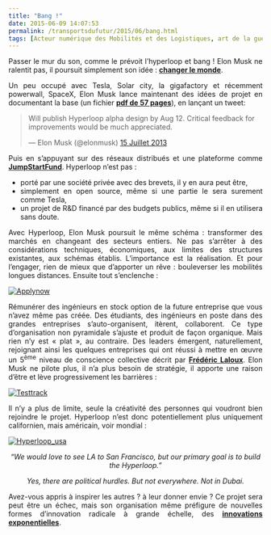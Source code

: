 ```yaml
---
title: "Bang !"
date: 2015-06-09 14:07:53
permalink: /transportsdufutur/2015/06/bang.html
tags: [Acteur numérique des Mobilités et des Logistiques, art de la guerre]
---
```


<p style="text-align: justify">Passer le mur du son, comme le prévoit l’hyperloop et bang ! Elon Musk ne ralentit pas, il poursuit simplement son idée : <a href="https://gabrielplassat.github.io/transportsdufutur/2014/12/vincent-musk-et-elon-bollore-et-vice-versa.html" target="_blank"><strong>changer le monde</strong></a>.</p> <p style="text-align: justify">Un peu occupé avec Tesla, Solar city, la gigafactory et récemment powerwall, SpaceX, Elon Musk lance maintenant des idées de projet en documentant la base (un fichier <a href="http://fr.slideshare.net/transportsdufutur/hyperloop-alpha-20130812-49121559"><strong>pdf de 57 pages</strong></a>), en lançant un tweet:</p> <blockquote class="twitter-tweet" lang="fr"> <p dir="ltr" lang="en">Will publish Hyperloop alpha design by Aug 12. Critical feedback for improvements would be much appreciated.</p> — Elon Musk (@elonmusk) <a href="https://twitter.com/elonmusk/status/356776740409974785">15 Juillet 2013</a></blockquote>  <p style="text-align: justify"></p>  <!--more-->  <p style="text-align: justify">Puis en s’appuyant sur des réseaux distribués et une plateforme comme <a href="https://www.jumpstartfund.com/#!/p/hyperloop%E2%84%A2-transportation/overview"><strong>JumpStartFund</strong></a>. Hyperloop n’est pas :</p> <ul style="text-align: justify"> <li>porté par une société privée avec des brevets, il y en aura peut être,</li> <li>simplement en open source, même si une partie le sera surement comme Tesla,</li> <li>un projet de R&D financé par des budgets publics, même si il en utilisera sans doute.</li> </ul> <p style="text-align: justify">Avec Hyperloop, Elon Musk poursuit le même schéma : transformer des marchés en changeant des secteurs entiers. Ne pas s’arrêter à des considérations techniques, économiques, aux limites des structures existantes, aux schémas établis. L’importance est la réalisation. Et pour l’engager, rien de mieux que d’apporter un rêve : bouleverser les mobilités longues distances. Ensuite tout s’enclenche :</p> <p><a class="asset-img-link" href="https://gabrielplassat.github.io/transportsdufutur/wp-content/uploads/sites/6/old/6a0120a66d2ad4970b01bb083f8d0e970d-pi.jpg"><img alt="Applynow" border="0" class="asset  asset-image at-xid-6a0120a66d2ad4970b01bb083f8d0e970d image-full img-responsive" src="/wp-content/uploads/sites/6/old/6a0120a66d2ad4970b01bb083f8d0e970d-800wi.jpg" title="Applynow" /></a></p> <p style="text-align: justify">Rémunérer des ingénieurs en stock option de la future entreprise que vous n’avez même pas créée. Des étudiants, des ingénieurs en poste dans des grandes entreprises s’auto-organisent, itèrent, collaborent. Ce type d’organisation non pyramidale s’ajuste et produit de façon organique. Mais rien n’y est « plat », au contraire. Des leaders émergent, naturellement, rejoignant ainsi les quelques entreprises qui ont réussi à mettre en œuvre un 5<sup>ème</sup> niveau de conscience collective décrit par <a href="https://gabrielplassat.github.io/transportsdufutur/2015/05/reinventons-les-organisations.html" target="_blank"><strong>Frédéric Laloux</strong></a>. Elon Musk ne pilote plus, il n’a plus besoin de stratégie, il apporte une raison d’être et lève progressivement les barrières :</p> <p><a class="asset-img-link" href="https://gabrielplassat.github.io/transportsdufutur/wp-content/uploads/sites/6/old/6a0120a66d2ad4970b01bb083f8d45970d-pi.jpg"><img alt="Testtrack" border="0" class="asset  asset-image at-xid-6a0120a66d2ad4970b01bb083f8d45970d image-full img-responsive" src="/wp-content/uploads/sites/6/old/6a0120a66d2ad4970b01bb083f8d45970d-800wi.jpg" title="Testtrack" /></a></p> <p style="text-align: justify">Il n’y a plus de limite, seule la créativité des personnes qui voudront bien rejoindre le projet. Hyperloop n’est donc potentiellement plus uniquement californien, mais américain, voir mondial :</p> <p><a class="asset-img-link" href="https://gabrielplassat.github.io/transportsdufutur/wp-content/uploads/sites/6/old/6a0120a66d2ad4970b01b8d124ca73970c-pi.jpg"><img alt="Hyperloop_usa" border="0" class="asset  asset-image at-xid-6a0120a66d2ad4970b01b8d124ca73970c image-full img-responsive" src="/wp-content/uploads/sites/6/old/6a0120a66d2ad4970b01b8d124ca73970c-800wi.jpg" title="Hyperloop_usa" /></a></p> <p style="text-align: center"><em>“We would love to see LA to San Francisco, but our primary goal is to build the Hyperloop.” </em></p> <p style="text-align: center"><em>Yes, there are political hurdles. But not everywhere. Not in Dubai.</em></p> <p style="text-align: justify">Avez-vous appris à inspirer les autres ? à leur donner envie ? Ce projet sera peut être un échec, mais son organisation même préfigure de nouvelles formes d’innovation radicale à grande échelle, des <a href="http://lafabriquedesmobilites.fr/non-classe/pret-pour-des-innovations-exponentielles/" target="_blank"><strong>innovations exponentielles</strong></a>.</p>
